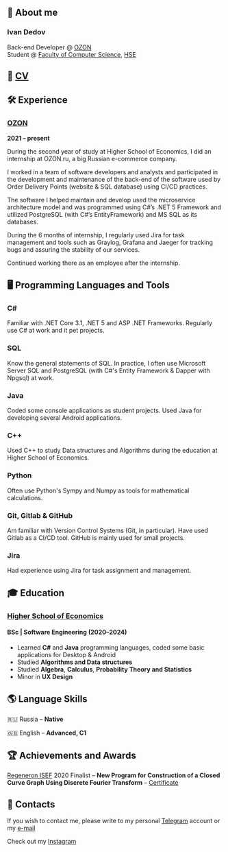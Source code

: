 ## :wave: About me

### Ivan Dedov

Back-end Developer @ [OZON](https://www.ozon.ru) <br/>
Student @ [Faculty of Computer Science](https://cs.hse.ru), [HSE](https://www.hse.ru)


## :page_facing_up: [CV](../main/images/IvanDedov_CV.pdf)


## :hammer_and_wrench: Experience

### [OZON](https://www.ozon.ru)
**2021 – present**

During the second year of study at Higher School of Economics, I did an internship at OZON.ru, a big Russian e-commerce company.

I worked in a team of software developers and analysts and participated in the development and maintenance of the back-end of the
software used by Order Delivery Points (website & SQL database) using CI/CD practices.

The software I helped maintain and develop used the microservice architecture model and was programmed using C#’s .NET 5 Framework
and utilized PostgreSQL (with C#’s EntityFramework) and MS SQL as its databases.

During the 6 months of internship, I regularly used Jira for task management and tools such as Graylog, Grafana and Jaeger for
tracking bugs and assuring the stability of our services.

Continued working there as an employee after the internship.


## :desktop_computer: Programming Languages and Tools

### C#

Familiar with .NET Core 3.1, .NET 5 and ASP .NET Frameworks. Regularly use C# at work and it pet projects.

### SQL

Know the general statements of SQL. In practice, I often use Microsoft Server SQL and PostgreSQL (with C#'s
Entity Framework & Dapper with Npgsql) at work.

### Java

Coded some console applications as student projects. Used Java for developing several Android applications.

### C++

Used C++ to study Data structures and Algorithms during the education at Higher School of Economics.

### Python

Often use Python's Sympy and Numpy as tools for mathematical calculations.

### Git, Gitlab & GitHub

Am familiar with Version Control Systems (Git, in particular). Have used Gitlab as a CI/CD tool. GitHub is mainly
used for small projects.

### Jira

Had experience using Jira for task assignment and management.


## :mortar_board: Education

### [Higher School of Economics](https://cs.hse.ru)

#### BSc | Software Engineering (2020–2024)

* Learned **C#** and **Java** programming languages, coded some basic applications for Desktop & Android
* Studied **Algorithms and Data structures**
* Studied **Algebra**, **Calculus**, **Probability Theory and Statistics**
* Minor in **UX Design**


## :earth_americas: Language Skills

:ru: Russia – **Native**

:uk: English – **Advanced, C1**


## :trophy: Achievements and Awards

[Regeneron ISEF](https://www.societyforscience.org/isef/) 2020 Finalist – **New Program for Construction of a Closed Curve Graph Using Discrete Fourier Transform** – [Certificate](../main/images/IvanDedov_ISEF-Finalist.jpg)


## :email: Contacts

If you wish to contact me, please write to my personal [Telegram](https://t.me/dedov_ivan) account or my [e-mail](mailto:indedov@gmail.com?subject=[GitHub]%20YOUR%20SUBJECT%20HERE)

Check out my [Instagram](https://www.instagram.com/_d_ivanchik/)
